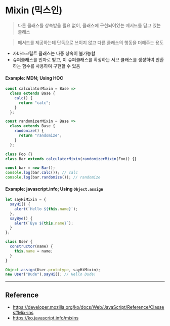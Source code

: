 # Mixin (믹스인)

> 다른 클래스를 상속받을 필요 없이, 클래스에 구현되어있는 메서드를 담고 있는 클래스

> 메서드를 제공하는데 단독으로 쓰이지 않고 다른 클래스의 행동을 더해주는 용도

- 자바스크립트 클래스는 다중 상속이 불가능함
- 슈퍼클래스를 인자로 받고, 이 슈퍼클래스를 확장하는 서브 클래스를 생성하여 반환하는 함수를 사용하여 구현할 수 있음

#### Example: MDN; Using HOC

```javascript
const calculatorMixin = Base =>
  class extends Base {
    calc() {
      return "calc";
    }
  };

const randomizerMixin = Base =>
  class extends Base {
    randomize() {
      return "randomize";
    }
  };

class Foo {}
class Bar extends calculatorMixin(randomizerMixin(Foo)) {}

const bar = new Bar();
console.log(bar.calc()); // calc
console.log(bar.randomize()); // randomize
```

#### Example: javascript.info; Using `Object.assign`

```javascript
let sayHiMixin = {
  sayHi() {
    alert(`Hello ${this.name}`);
  },
  sayBye() {
    alert(`Bye ${this.name}`);
  }
};

class User {
  constructor(name) {
    this.name = name;
  }
}

Object.assign(User.prototype, sayHiMixin);
new User("Dude").sayHi(); // Hello Dude!
```

---

## Reference

- https://developer.mozilla.org/ko/docs/Web/JavaScript/Reference/Classes#Mix-ins
- https://ko.javascript.info/mixins
